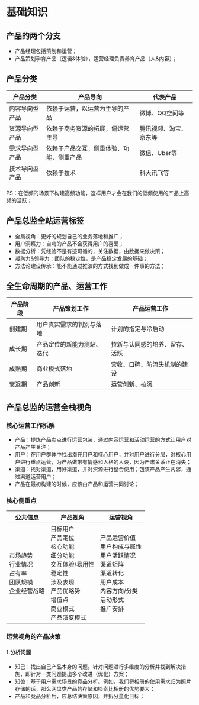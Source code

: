 # 基础知识

## 产品的两个分支

- 产品经理包括策划和运营；
- 产品策划孕育产品（逻辑&体验），运营经理负责养育产品（人&内容）；

## 产品分类

| 产品分类       | 产品导向                                 | 代表产品               |
| -------------- | ---------------------------------------- | ---------------------- |
| 内容导向型产品 | 依赖于运营，以运营为主导的产品           | 微博、QQ空间等         |
| 资源导向型产品 | 依赖于商务资源的拓展，偏运营主导         | 腾讯视频、淘宝、京东等 |
| 需求导向型产品 | 依赖于产品交互，侧重体验、功能，侧重产品 | 微信、Uber等           |
| 技术导向型产品 | 依赖于技术                               | 科大讯飞等             |

PS：在低频的场景下构建高频功能，这样用户才会在我们的低频使用的产品上高频的活跃；

## 产品总监全站运营标签

- 全局视角：更好的规划自己的业务落地和推广；
- 用户洞察力：自嗨的产品不会获得用户的喜爱；
- 数据分析：凭经验不是有迹可循的，关注数据，由数据来做决策；
- 凝聚力&领导力：团队的稳定性，是产品稳定发展的基础；
- 方法论建设传承：能不能通过推演的方式找到做成一件事的方法；

## 全生命周期的产品、运营工作

| 产品阶段 | 产品策划工作               | 产品运营工作                   |
| -------- | -------------------------- | ------------------------------ |
| 创建期   | 用户真实需求的判别与落地   | 计划的指定与冷启动             |
| 成长期   | 产品定位的新能力测站、迭代 | 拉新与认同感的培养、留存、活跃 |
| 成熟期   | 商业模式落地               | 营收、口碑、防流失机制的建设   |
| 衰退期   | 产品创新                   | 运营创新、拉沉                 |

## 产品总监的运营全栈视角

### 核心运营工作拆解

- 产品：提炼产品卖点进行运营包装，通过内容运营和活动运营的方式让用户对产品产生关注；
- 用户：在用户群体中找出潜在用户和核心用户，并对用户进行分层，对核心用户进行重点运营，为产品做带有情感和人格的人设，因为严肃关系正在消失；
- 渠道：找对渠道，用好渠道，并对资源进行整合使用；包装产品产生内容，通过渠道运营用户；
- 产品在最初构建的时候，应该由产品和运营共同讨论；

### 核心侧重点

| 公共信息                                                   | 产品视角                                                     | 运营视角                                                     |
| ---------------------------------------------------------- | ------------------------------------------------------------ | ------------------------------------------------------------ |
| 市场趋势<br>行业情况<br>占有率<br>团队规模<br>企业经营战略 | 目标用户<br>产品定位<br>核心功能<br>细分功能<br>交互体验/易用性<br>稳定性<br>涉及表现<br>产品优略势<br>增值点<br>商业模式<br>产品演变模式 | 产品运营价值<br>用户构成与属性<br>用户活跃情况<br>渠道矩阵<br>渠道转化<br>用户成本<br>内容方向/分类<br>活动形式<br>推广安排 |

### 运营视角的产品决策

#### 1.分析问题

- 知己：找出自己产品本身的问题。针对问题进行多维度的分析并找到解决措施，即针对一类问题提出多个改进（优化）方案；
- 知彼：基于用户需求场景的竞品分析。例如，我们将相册的使用需求归为照片存储的话，那么网盘类产品的存储和检索比相册的优势要大；
- 产品和竞品分析后，应总结决策原因，并拆分量化目标；

